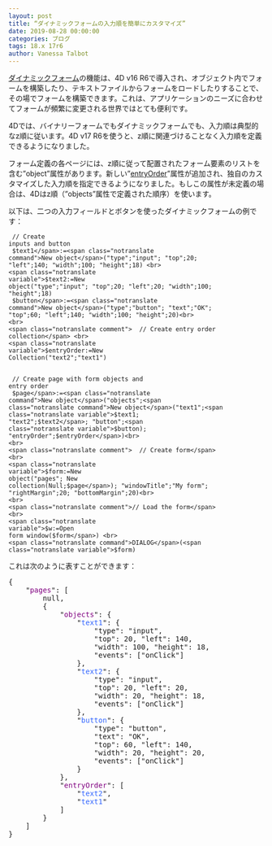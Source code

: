 ```yaml
---
layout: post
title: “ダイナミックフォームの入力順を簡単にカスタマイズ”
date: 2019-08-28 00:00:00
categories: ブログ
tags: 18.x 17r6
author: Vanessa Talbot
---
```


<a href="https://blog.4d.com/discover-the-power-of-dynamic-forms/">ダイナミックフォーム</a>の機能は、4D v16 R6で導入され、オブジェクト内でフォームを構築したり、テキストファイルからフォームをロードしたりすることで、その場でフォームを構築できます。これは、アプリケーションのニーズに合わせてフォームが頻繁に変更される世界ではとても便利です。

4Dでは、バイナリーフォームでもダイナミックフォームでも、入力順は典型的なz順に従います。4D v17 R6を使うと、z順に関連づけることなく入力順を定義できるようになりました。

フォーム定義の各ページには、z順に従って配置されたフォーム要素のリストを含む”object”属性があります。新しい”<a href="https://doc.4d.com/4Dv17R6/4D/17-R6/Dynamic-Forms.300-4354899.en.html">entryOrder</a>”属性が追加され、独自のカスタマイズした入力順を指定できるようになりました。もしこの属性が未定義の場合は、4Dはz順（”objects”属性で定義された順序）を使います。

以下は、二つの入力フィールドとボタンを使ったダイナミックフォームの例です：

<code class="fourd"><span class="notranslate comment">  // Create inputs and button</span> <br>
<span class="notranslate variable">$text1</span>:=<span class="notranslate command">New object</span>("type";"input"; "top";20; "left";140; "width";100; "height";18) <br>
<span class="notranslate variable">$text2</span>:=<span class="notranslate command">New object</span>("type";"input"; "top";20; "left";20; "width";100; "height";18) <br>
<span class="notranslate variable">$button</span>:=<span class="notranslate command">New object</span>("type";"button"; "text";"OK"; "top";60; "left";140; "width";100; "height";20)<br>
<br>
<span class="notranslate comment">  // Create entry order collection</span> <br>
<span class="notranslate variable">$entryOrder</span>:=<span class="notranslate command">New Collection</span>("text2";"text1")<br>
<br>
<span class="notranslate comment">  // Create page with form objects and entry order</span> <br>
<span class="notranslate variable">$page</span>:=<span class="notranslate command">New object</span>("objects";<span class="notranslate command">New object</span>("text1";<span class="notranslate variable">$text1</span>; "text2";<span class="notranslate variable">$text2</span>; "button";<span class="notranslate variable">$button</span>); "entryOrder";<span class="notranslate variable">$entryOrder</span>)<br>
<br>
<span class="notranslate comment">  // Create form</span> <br>
<span class="notranslate variable">$form</span>:=<span class="notranslate command">New object</span>("pages"; <span class="notranslate command">New collection</span>(<span class="notranslate command">Null</span>;<span class="notranslate variable">$page</span>); "windowTitle";"My form"; "rightMargin";20; "bottomMargin";20)<br>
<br>
<span class="notranslate comment">// Load the form</span> <br>
<span class="notranslate variable">$w</span>:=<span class="notranslate command">Open form window</span>(<span class="notranslate variable">$form</span>) <br>
<span class="notranslate command">DIALOG</span>(<span class="notranslate variable">$form</span>)</code>

これは次のように表すことができます：

<pre>{
	"<span style="color: #800080;">pages</span>": [
		null,
		{
			"<span style="color: #800080;">objects</span>": {
				"<span style="color: #3366ff;">text1</span>": {
					"type": "input",
					"top": 20, "left": 140,
					"width": 100, "height": 18,
					"events": ["onClick"]
				},
				"<span style="color: #3366ff;">text2</span>": {
					"type": "input",
					"top": 20, "left": 20,
					"width": 20, "height": 18,
					"events": ["onClick"]
				},
				"<span style="color: #3366ff;">button</span>": {
					"type": "button",
					"text": "OK",
					"top": 60, "left": 140,
					"width": 20, "height": 20,
					"events": ["onClick"]
				}
			},
			"<span style="color: #800080;">entryOrder</span>": [
				"<span style="color: #3366ff;">text2</span>",
				"<span style="color: #3366ff;">text1</span>"
			]
		}
	]
}</pre>
